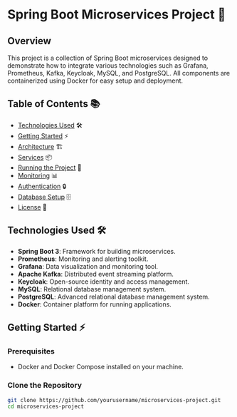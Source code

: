 # Spring Boot Microservices Project 🚀

## Overview

This project is a collection of Spring Boot microservices designed to demonstrate how to integrate various technologies such as Grafana, Prometheus, Kafka, Keycloak, MySQL, and PostgreSQL. All components are containerized using Docker for easy setup and deployment.

## Table of Contents 📚

- [Technologies Used](#technologies-used) 🛠️
- [Getting Started](#getting-started) ⚡
- [Architecture](#architecture) 🏗️
- [Services](#services) 📦
- [Running the Project](#running-the-project) 🚀
- [Monitoring](#monitoring) 📊
- [Authentication](#authentication) 🔒
- [Database Setup](#database-setup) 🗄️
- [License](#license) 📜

## Technologies Used 🛠️

- **Spring Boot 3**: Framework for building microservices.
- **Prometheus**: Monitoring and alerting toolkit.
- **Grafana**: Data visualization and monitoring tool.
- **Apache Kafka**: Distributed event streaming platform.
- **Keycloak**: Open-source identity and access management.
- **MySQL**: Relational database management system.
- **PostgreSQL**: Advanced relational database management system.
- **Docker**: Container platform for running applications.

## Getting Started ⚡

### Prerequisites

- Docker and Docker Compose installed on your machine.

### Clone the Repository

```bash
git clone https://github.com/yourusername/microservices-project.git
cd microservices-project

